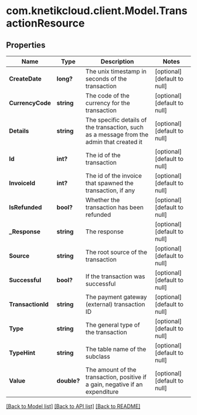 # com.knetikcloud.client.Model.TransactionResource
## Properties

Name | Type | Description | Notes
------------ | ------------- | ------------- | -------------
**CreateDate** | **long?** | The unix timestamp in seconds of the transaction | [optional] [default to null]
**CurrencyCode** | **string** | The code of the currency for the transaction | [optional] [default to null]
**Details** | **string** | The specific details of the transaction, such as a message from the admin that created it | [optional] [default to null]
**Id** | **int?** | The id of the transaction | [optional] [default to null]
**InvoiceId** | **int?** | The id of the invoice that spawned the transaction, if any | [optional] [default to null]
**IsRefunded** | **bool?** | Whether the transaction has been refunded | [optional] [default to null]
**_Response** | **string** | The response | [optional] [default to null]
**Source** | **string** | The root source of the transaction | [optional] [default to null]
**Successful** | **bool?** | If the transaction was successful | [optional] [default to null]
**TransactionId** | **string** | The payment gateway (external) transaction ID | [optional] [default to null]
**Type** | **string** | The general type of the transaction | [optional] [default to null]
**TypeHint** | **string** | The table name of the subclass | [optional] [default to null]
**Value** | **double?** | The amount of the transaction, positive if a gain, negative if an expenditure | [optional] [default to null]

[[Back to Model list]](../README.md#documentation-for-models) [[Back to API list]](../README.md#documentation-for-api-endpoints) [[Back to README]](../README.md)

